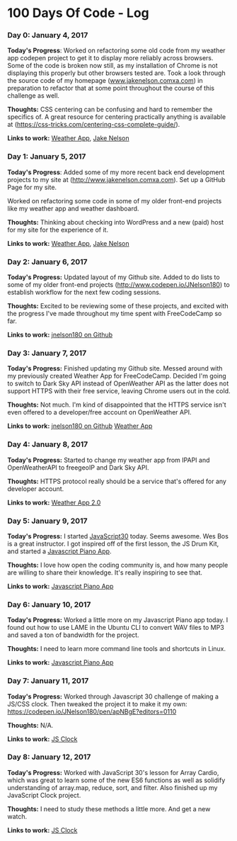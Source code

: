 # 100 Days Of Code - Log

### Day 0: January 4, 2017

**Today's Progress**: Worked on refactoring some old code from my weather app codepen project to get it to display more reliably across browsers. Some of the code is broken now still, as my installation of Chrome is not displaying this properly but other browsers tested are. Took a look through the source code of my homepage (www.jakenelson.comxa.com) in preparation to refactor that at some point throughout the course of this challenge as well. 

**Thoughts:** CSS centering can be confusing and hard to remember the specifics of. A great resource for centering practically anything is available at (https://css-tricks.com/centering-css-complete-guide/).

**Links to work:** [Weather App](http://codepen.io/JNelson180/pen/vGbvjp), 
[Jake Nelson](http://www.jakenelson.comxa.com)


### Day 1: January 5, 2017

**Today's Progress**: Added some of my more recent back end development projects to my site at (http://www.jakenelson.comxa.com). Set up a GitHub Page for my site.

Worked on refactoring some code in some of my older front-end projects like my weather app and weather dashboard.

**Thoughts:** Thinking about checking into WordPress and a new (paid) host for my site for the experience of it.

**Links to work:** [Weather App](http://codepen.io/JNelson180/pen/vGbvjp), 
[Jake Nelson](http://www.jakenelson.comxa.com)


### Day 2: January 6, 2017

**Today's Progress:** Updated layout of my Github site. Added to do lists to some of my older front-end projects (http://www.codepen.io/JNelson180) to establish workflow for the next few coding sessions.

**Thoughts:** Excited to be reviewing some of these projects, and excited with the progress I've made throughout my time spent with FreeCodeCamp so far.

**Links to work:** [jnelson180 on Github](http://jnelson180.github.io)


### Day 3: January 7, 2017

**Today's Progress:** Finished updating my Github site. Messed around with my previously created Weather App for FreeCodeCamp. Decided I'm going to switch to Dark Sky API instead of OpenWeather API as the latter does not support HTTPS with their free service, leaving Chrome users out in the cold.

**Thoughts:** Not much. I'm kind of disappointed that the HTTPS service isn't even offered to a developer/free account on OpenWeather API.

**Links to work:** [jnelson180 on Github](http://jnelson180.github.io) [Weather App](https://codepen.io/JNelson180/pen/vGbvjp?editors=0010)


### Day 4: January 8, 2017

**Today's Progress:** Started to change my weather app from IPAPI and OpenWeatherAPI to freegeoIP and Dark Sky API.

**Thoughts:** HTTPS protocol really should be a service that's offered for any developer account.

**Links to work:** [Weather App 2.0](https://codepen.io/JNelson180/pen/ggaOgL?editors=0010)


### Day 5: January 9, 2017

**Today's Progress:** I started [JavaScript30](www.javascript30.com) today. Seems awesome. Wes Bos is a great instructor. I got inspired off of the first lesson, the JS Drum Kit, and started a [Javascript Piano App](http://codepen.io/JNelson180/pen/BpobRp?editors=1100).

**Thoughts:** I love how open the coding community is, and how many people are willing to share their knowledge. It's really inspiring to see that.

**Links to work:** [Javascript Piano App](http://codepen.io/JNelson180/pen/BpobRp?editors=1100)


### Day 6: January 10, 2017

**Today's Progress:** Worked a little more on my Javascript Piano app today. I found out how to use LAME in the Ubuntu CLI to convert WAV files to MP3 and saved a ton of bandwidth for the project.

**Thoughts:** I need to learn more command line tools and shortcuts in Linux. 

**Links to work:** [Javascript Piano App](http://codepen.io/JNelson180/pen/BpobRp?editors=1100)


### Day 7: January 11, 2017

**Today's Progress:** Worked through Javascript 30 challenge of making a JS/CSS clock. Then tweaked the project it to make it my own: https://codepen.io/JNelson180/pen/apNBgE?editors=0110

**Thoughts:** N/A.

**Links to work:** [JS Clock](https://codepen.io/JNelson180/pen/apNBgE?editors=0110)


### Day 8: January 12, 2017

**Today's Progress:** Worked with JavaScript 30's lesson for Array Cardio, which was great to learn some of the new ES6 functions as well as solidify understanding of array.map, reduce, sort, and filter. Also finished up my JavaScript Clock project.

**Thoughts:** I need to study these methods a little more. And get a new watch.

**Links to work:** [JS Clock](https://codepen.io/JNelson180/pen/apNBgE?editors=0110)

<!--
https://metafile-js.herokuapp.com/
https://github.com/jnelson180/metafile/

https://imglook.herokuapp.com/api/imagesearch/
https://github.com/jnelson180/imglook

https://smurl-app.herokuapp.com/
https://github.com/jnelson180/smurl-fcc

https://fast-reaches-86182.herokuapp.com/
https://github.com/jnelson180/timestamp-api...

add link to FCC profile to my site
https://www.freecodecamp.com/jnelson180\

4a4a4a

change resume site to github profile
-->